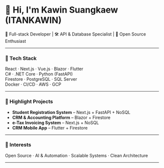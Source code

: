 # 👋 Hi, I'm Kawin Suangkaew (ITANKAWIN)

🚀 Full-stack Developer | 🛠️ API & Database Specialist | 🌱 Open Source Enthusiast

---

### 🧰 Tech Stack
React · Next.js · Vue.js · Blazor · Flutter  
C# · .NET Core · Python (FastAPI)  
Firestore · PostgreSQL · SQL Server  
Docker · CI/CD · AWS · GCP

---

### 🚀 Highlight Projects
- **Student Registration System** – Next.js + FastAPI + NoSQL  
- **CRM & Accounting Platform** – Blazor + Firestore  
- **e-Tax Invoicing System** – Next.js + NoSQL  
- **CRM Mobile App** – Flutter + Firestore

---

### 🌱 Interests
Open Source · AI & Automation · Scalable Systems · Clean Architecture

---
